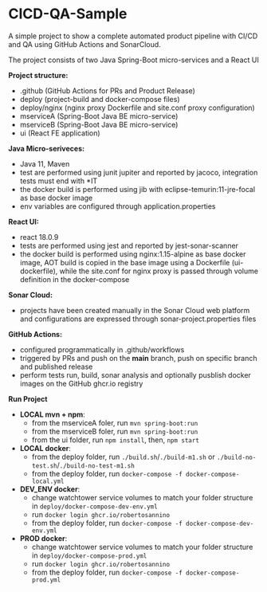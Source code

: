 # CICD-QA-Sample
A simple project to show a complete automated product pipeline with CI/CD and QA using GitHub Actions and SonarCloud.

The project consists of two Java Spring-Boot micro-services and a React UI

**Project structure:**
- .github       (GitHub Actions for PRs and Product Release)
- deploy        (project-build and docker-compose files)
- deploy/nginx  (nginx proxy Dockerfile and site.conf proxy configuration)
- mserviceA     (Spring-Boot Java BE micro-service)
- mserviceB     (Spring-Boot Java BE micro-service)
- ui            (React FE application)

**Java Micro-seriveces:**
- Java 11, Maven
- test are performed using junit jupiter and reported by jacoco,
  integration tests must end with *IT
- the docker build is performed using jib with eclipse-temurin:11-jre-focal
  as base docker image
- env variables are configured through application.properties

**React UI:**
- react 18.0.9
- tests are performed using jest and reported by jest-sonar-scanner
- the docker build is performed using nginx:1.15-alpine as base 
  docker image, AOT build is copied in the base
  image using a Dockerfile (ui-dockerfile), while the site.conf for nginx proxy
  is passed through volume definition in the docker-compose

**Sonar Cloud:**
- projects have been created manually in the Sonar Cloud web platform
  and configurations are expressed through sonar-project.properties
  files

**GitHub Actions:**
- configured programmatically in .github/workflows
- triggered by PRs and push on the **main** branch, push on specific branch
  and published release
- perform tests run, build, sonar analysis and optionally pusblish docker
images on the GitHub ghcr.io registry

**Run Project**
- **LOCAL mvn + npm**:
    - from the mserviceA foler, run `mvn spring-boot:run`
    - from the mserviceB foler, run `mvn spring-boot:run`
    - from the ui folder, run `npm install`, then, `npm start`
- **LOCAL docker**:
    - from the deploy folder, run `./build.sh`/`./build-m1.sh` or `./build-no-test.sh`/`./build-no-test-m1.sh`
    - from the deploy folder, run
      `docker-compose -f docker-compose-local.yml`
- **DEV_ENV docker**:
    - change watchtower service volumes to match your folder structure 
      in `deploy/docker-compose-dev-env.yml`
    - run `docker login ghcr.io/robertosannino`  
    - from the deploy folder, run
      `docker-compose -f docker-compose-dev-env.yml` 
- **PROD docker**:   
    - change watchtower service volumes to match your folder structure
      in `deploy/docker-compose-prod.yml`
    - run `docker login ghcr.io/robertosannino`  
    - from the deploy folder, run
      `docker-compose -f docker-compose-prod.yml` 
